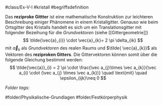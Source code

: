 #class/Ex-V-I #kristall #begriffsdefinition 

Das **reziproke Gittter** ist eine mathematische Konstruktion zur leichteren Beschreibung einiger Phänomene in einem Kristallgitter. Genauso wie beim Ortsgitter des Kristalls handelt es sich um ein Translationsgitter mit folgender Bezeihung für die *Grundvektoren* (siehe [[Gittergeometrie]])
$$
\tilde{\vec{a}_{i}} \cdot \vec{a}_{k}= 2 \pi \delta_{ik}
$$
mit $\vec{a}_k$ als *Grundvektoren* des realen Raums und $\tilde{ \vec{a}_{k}}$ als Vektoren des **reziproken Gitters**. Die Gittervektoren können somit über die folgende Gleichung bestimmt werden:
$$
\tilde{\vec{a}}_{i} = 2 \pi \cdot  \frac{\vec a_{j}\times \vec a_{k}}{\vec a_{i} \cdot (\vec a_{j} \times \vec a_{k})} \quad \text{mit} \quad \epsilon_{ijk}\neq 0
$$


 *Folder tags:*

#folder/Physikalische-Grundlagen #folder/Festkörperphysik